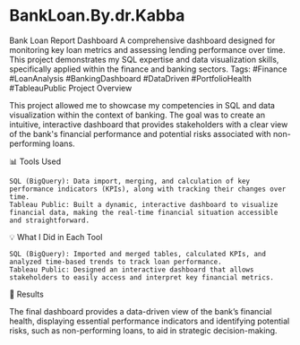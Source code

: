 # BankLoan.By.dr.Kabba
Bank Loan Report Dashboard
A comprehensive dashboard designed for monitoring key loan metrics and assessing lending performance over time. This project demonstrates my SQL expertise and data visualization skills, specifically applied within the finance and banking sectors.
Tags: #Finance #LoanAnalysis #BankingDashboard #DataDriven #PortfolioHealth #TableauPublic
Project Overview

This project allowed me to showcase my competencies in SQL and data visualization within the context of banking. The goal was to create an intuitive, interactive dashboard that provides stakeholders with a clear view of the bank's financial performance and potential risks associated with non-performing loans.

📊 Tools Used

    SQL (BigQuery): Data import, merging, and calculation of key performance indicators (KPIs), along with tracking their changes over time.
    Tableau Public: Built a dynamic, interactive dashboard to visualize financial data, making the real-time financial situation accessible and straightforward.

💡 What I Did in Each Tool

    SQL (BigQuery): Imported and merged tables, calculated KPIs, and analyzed time-based trends to track loan performance.
    Tableau Public: Designed an interactive dashboard that allows stakeholders to easily access and interpret key financial metrics.

🎯 Results

The final dashboard provides a data-driven view of the bank’s financial health, displaying essential performance indicators and identifying potential risks, such as non-performing loans, to aid in strategic decision-making.

